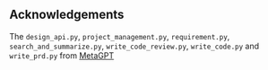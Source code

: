 ## Acknowledgements
The ```design_api.py```,  ```project_management.py```, ```requirement.py```, ```search_and_summarize.py```, ```write_code_review.py```, ```write_code.py``` and ```write_prd.py``` from [MetaGPT](https://github.com/geekan/MetaGPT)